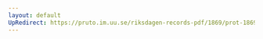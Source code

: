 ```yaml
---
layout: default
UpRedirect: https://pruto.im.uu.se/riksdagen-records-pdf/1869/prot-1869--fk--213/prot-1869--fk--213_005.pdf
---
```

